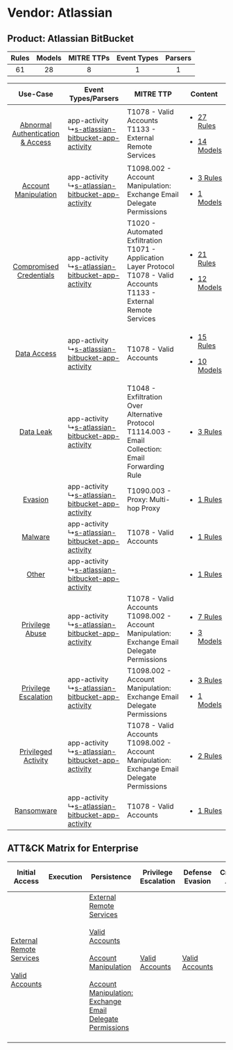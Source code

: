 Vendor: Atlassian
=================
Product: Atlassian BitBucket
----------------------------
| Rules | Models | MITRE TTPs | Event Types | Parsers |
|:-----:|:------:|:----------:|:-----------:|:-------:|
|  61   |   28   |     8      |      1      |    1    |

|    Use-Case    | Event Types/Parsers    | MITRE TTP    | Content    |
|:----:| ---- | ---- | ---- |
| [Abnormal Authentication & Access](../../../UseCases/uc_abnormal_authentication_&_access.md) |  app-activity<br> ↳[s-atlassian-bitbucket-app-activity](Ps/pC_satlassianbitbucketappactivity.md)<br> | T1078 - Valid Accounts<br>T1133 - External Remote Services<br>    | [<ul><li>27 Rules</li></ul><ul><li>14 Models</li></ul>](RM/r_m_atlassian_atlassian_bitbucket_Abnormal_Authentication_&_Access.md) |
|    [Account Manipulation](../../../UseCases/uc_account_manipulation.md)    |  app-activity<br> ↳[s-atlassian-bitbucket-app-activity](Ps/pC_satlassianbitbucketappactivity.md)<br> | T1098.002 - Account Manipulation: Exchange Email Delegate Permissions<br>    | [<ul><li>3 Rules</li></ul><ul><li>1 Models</li></ul>](RM/r_m_atlassian_atlassian_bitbucket_Account_Manipulation.md)    |
|          [Compromised Credentials](../../../UseCases/uc_compromised_credentials.md)          |  app-activity<br> ↳[s-atlassian-bitbucket-app-activity](Ps/pC_satlassianbitbucketappactivity.md)<br> | T1020 - Automated Exfiltration<br>T1071 - Application Layer Protocol<br>T1078 - Valid Accounts<br>T1133 - External Remote Services<br> | [<ul><li>21 Rules</li></ul><ul><li>12 Models</li></ul>](RM/r_m_atlassian_atlassian_bitbucket_Compromised_Credentials.md)          |
|    [Data Access](../../../UseCases/uc_data_access.md)    |  app-activity<br> ↳[s-atlassian-bitbucket-app-activity](Ps/pC_satlassianbitbucketappactivity.md)<br> | T1078 - Valid Accounts<br>    | [<ul><li>15 Rules</li></ul><ul><li>10 Models</li></ul>](RM/r_m_atlassian_atlassian_bitbucket_Data_Access.md)    |
|    [Data Leak](../../../UseCases/uc_data_leak.md)    |  app-activity<br> ↳[s-atlassian-bitbucket-app-activity](Ps/pC_satlassianbitbucketappactivity.md)<br> | T1048 - Exfiltration Over Alternative Protocol<br>T1114.003 - Email Collection: Email Forwarding Rule<br>    | [<ul><li>3 Rules</li></ul>](RM/r_m_atlassian_atlassian_bitbucket_Data_Leak.md)    |
|    [Evasion](../../../UseCases/uc_evasion.md)    |  app-activity<br> ↳[s-atlassian-bitbucket-app-activity](Ps/pC_satlassianbitbucketappactivity.md)<br> | T1090.003 - Proxy: Multi-hop Proxy<br>    | [<ul><li>1 Rules</li></ul>](RM/r_m_atlassian_atlassian_bitbucket_Evasion.md)    |
|    [Malware](../../../UseCases/uc_malware.md)    |  app-activity<br> ↳[s-atlassian-bitbucket-app-activity](Ps/pC_satlassianbitbucketappactivity.md)<br> | T1078 - Valid Accounts<br>    | [<ul><li>1 Rules</li></ul>](RM/r_m_atlassian_atlassian_bitbucket_Malware.md)    |
|    [Other](../../../UseCases/uc_other.md)    |  app-activity<br> ↳[s-atlassian-bitbucket-app-activity](Ps/pC_satlassianbitbucketappactivity.md)<br> |    | [<ul><li>1 Rules</li></ul>](RM/r_m_atlassian_atlassian_bitbucket_Other.md)    |
|    [Privilege Abuse](../../../UseCases/uc_privilege_abuse.md)    |  app-activity<br> ↳[s-atlassian-bitbucket-app-activity](Ps/pC_satlassianbitbucketappactivity.md)<br> | T1078 - Valid Accounts<br>T1098.002 - Account Manipulation: Exchange Email Delegate Permissions<br>    | [<ul><li>7 Rules</li></ul><ul><li>3 Models</li></ul>](RM/r_m_atlassian_atlassian_bitbucket_Privilege_Abuse.md)    |
|    [Privilege Escalation](../../../UseCases/uc_privilege_escalation.md)    |  app-activity<br> ↳[s-atlassian-bitbucket-app-activity](Ps/pC_satlassianbitbucketappactivity.md)<br> | T1098.002 - Account Manipulation: Exchange Email Delegate Permissions<br>    | [<ul><li>3 Rules</li></ul><ul><li>1 Models</li></ul>](RM/r_m_atlassian_atlassian_bitbucket_Privilege_Escalation.md)    |
|    [Privileged Activity](../../../UseCases/uc_privileged_activity.md)    |  app-activity<br> ↳[s-atlassian-bitbucket-app-activity](Ps/pC_satlassianbitbucketappactivity.md)<br> | T1078 - Valid Accounts<br>T1098.002 - Account Manipulation: Exchange Email Delegate Permissions<br>    | [<ul><li>2 Rules</li></ul>](RM/r_m_atlassian_atlassian_bitbucket_Privileged_Activity.md)    |
|    [Ransomware](../../../UseCases/uc_ransomware.md)    |  app-activity<br> ↳[s-atlassian-bitbucket-app-activity](Ps/pC_satlassianbitbucketappactivity.md)<br> | T1078 - Valid Accounts<br>    | [<ul><li>1 Rules</li></ul>](RM/r_m_atlassian_atlassian_bitbucket_Ransomware.md)    |

ATT&CK Matrix for Enterprise
----------------------------
| Initial Access                                                                                                                                   | Execution | Persistence                                                                                                                                                                                                                                                                                                                                 | Privilege Escalation                                                | Defense Evasion                                                     | Credential Access | Discovery | Lateral Movement | Collection                                                                                                                                                            | Command and Control                                                                                                                                                                                                      | Exfiltration                                                                                                                                                           | Impact |
| ------------------------------------------------------------------------------------------------------------------------------------------------ | --------- | ------------------------------------------------------------------------------------------------------------------------------------------------------------------------------------------------------------------------------------------------------------------------------------------------------------------------------------------- | ------------------------------------------------------------------- | ------------------------------------------------------------------- | ----------------- | --------- | ---------------- | --------------------------------------------------------------------------------------------------------------------------------------------------------------------- | ------------------------------------------------------------------------------------------------------------------------------------------------------------------------------------------------------------------------ | ---------------------------------------------------------------------------------------------------------------------------------------------------------------------- | ------ |
| [External Remote Services](https://attack.mitre.org/techniques/T1133)<br><br>[Valid Accounts](https://attack.mitre.org/techniques/T1078)<br><br> |           | [External Remote Services](https://attack.mitre.org/techniques/T1133)<br><br>[Valid Accounts](https://attack.mitre.org/techniques/T1078)<br><br>[Account Manipulation](https://attack.mitre.org/techniques/T1098)<br><br>[Account Manipulation: Exchange Email Delegate Permissions](https://attack.mitre.org/techniques/T1098/002)<br><br> | [Valid Accounts](https://attack.mitre.org/techniques/T1078)<br><br> | [Valid Accounts](https://attack.mitre.org/techniques/T1078)<br><br> |                   |           |                  | [Email Collection](https://attack.mitre.org/techniques/T1114)<br><br>[Email Collection: Email Forwarding Rule](https://attack.mitre.org/techniques/T1114/003)<br><br> | [Proxy: Multi-hop Proxy](https://attack.mitre.org/techniques/T1090/003)<br><br>[Application Layer Protocol](https://attack.mitre.org/techniques/T1071)<br><br>[Proxy](https://attack.mitre.org/techniques/T1090)<br><br> | [Exfiltration Over Alternative Protocol](https://attack.mitre.org/techniques/T1048)<br><br>[Automated Exfiltration](https://attack.mitre.org/techniques/T1020)<br><br> |        |